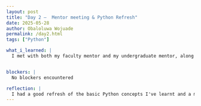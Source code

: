 ```yaml
---
layout: post
title: "Day 2 –  Mentor meeting & Python Refresh"
date: 2025-05-28
author: Obaloluwa Wojuade
permalink: /day2.html
tags: ["Python"]

what_i_learned: |
  I met with both my faculty mentor and my undergraduate mentor, along with my teammates, and we went over the projects. I also participated in the Python 102 class where i had a refresh of python concepts like sets and dictionaries.


blockers: |
  No blockers encountered

reflection: |
  I had a good refresh of the basic Python concepts I've learnt and a meeting with both my faculty and graduate mentor where we further discussed our plans for the project and preword we all needed to complete
---
```

